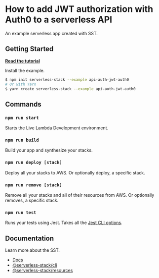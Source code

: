 # How to add JWT authorization with Auth0 to a serverless API

An example serverless app created with SST.

## Getting Started

[**Read the tutorial**](https://serverless-stack.com/examples/how-to-add-jwt-authorization-with-auth0-to-a-serverless-api.html)

Install the example.

```bash
$ npm init serverless-stack --example api-auth-jwt-auth0
# Or with Yarn
$ yarn create serverless-stack --example api-auth-jwt-auth0
```

## Commands

### `npm run start`

Starts the Live Lambda Development environment.

### `npm run build`

Build your app and synthesize your stacks.

### `npm run deploy [stack]`

Deploy all your stacks to AWS. Or optionally deploy, a specific stack.

### `npm run remove [stack]`

Remove all your stacks and all of their resources from AWS. Or optionally removes, a specific stack.

### `npm run test`

Runs your tests using Jest. Takes all the [Jest CLI options](https://jestjs.io/docs/en/cli).

## Documentation

Learn more about the SST.

- [Docs](https://docs.serverless-stack.com/)
- [@serverless-stack/cli](https://docs.serverless-stack.com/packages/cli)
- [@serverless-stack/resources](https://docs.serverless-stack.com/packages/resources)
